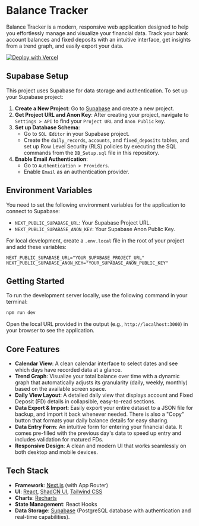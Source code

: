 # Balance Tracker

Balance Tracker is a modern, responsive web application designed to help you effortlessly manage and visualize your financial data. Track your bank account balances and fixed deposits with an intuitive interface, get insights from a trend graph, and easily export your data.

[![Deploy with Vercel](https://vercel.com/button)](https://vercel.com/new/clone?repository-url=https://github.com/itsluminous/BankrollTracker&env=NEXT_PUBLIC_SUPABASE_URL,NEXT_PUBLIC_SUPABASE_ANON_KEY)

## Supabase Setup

This project uses Supabase for data storage and authentication. To set up your Supabase project:

1.  **Create a New Project**: Go to [Supabase](https://supabase.com/) and create a new project.
2.  **Get Project URL and Anon Key**: After creating your project, navigate to `Settings > API` to find your `Project URL` and `Anon Public` key.
3.  **Set up Database Schema**:
    *   Go to `SQL Editor` in your Supabase project.
    *   Create the `daily_records`, `accounts`, and `fixed_deposits` tables, and set up Row Level Security (RLS) policies by executing the SQL commands from the `DB_Setup.sql` file in this repository.
4.  **Enable Email Authentication**:
    *   Go to `Authentication > Providers`.
    *   Enable `Email` as an authentication provider.

## Environment Variables

You need to set the following environment variables for the application to connect to Supabase:

*   `NEXT_PUBLIC_SUPABASE_URL`: Your Supabase Project URL.
*   `NEXT_PUBLIC_SUPABASE_ANON_KEY`: Your Supabase Anon Public Key.

For local development, create a `.env.local` file in the root of your project and add these variables:

```
NEXT_PUBLIC_SUPABASE_URL="YOUR_SUPABASE_PROJECT_URL"
NEXT_PUBLIC_SUPABASE_ANON_KEY="YOUR_SUPABASE_ANON_PUBLIC_KEY"
```

## Getting Started

To run the development server locally, use the following command in your terminal:
```bash
npm run dev
```
Open the local URL provided in the output (e.g., `http://localhost:3000`) in your browser to see the application.

## Core Features

-   **Calendar View**: A clean calendar interface to select dates and see which days have recorded data at a glance.
-   **Trend Graph**: Visualize your total balance over time with a dynamic graph that automatically adjusts its granularity (daily, weekly, monthly) based on the available screen space.
-   **Daily View Layout**: A detailed daily view that displays account and Fixed Deposit (FD) details in collapsible, easy-to-read sections.
-   **Data Export & Import**: Easily export your entire dataset to a JSON file for backup, and import it back whenever needed. There is also a "Copy" button that formats your daily balance details for easy sharing.
-   **Data Entry Form**: An intuitive form for entering your financial data. It comes pre-filled with the previous day's data to speed up entry and includes validation for matured FDs.
-   **Responsive Design**: A clean and modern UI that works seamlessly on both desktop and mobile devices.

## Tech Stack

-   **Framework**: [Next.js](https://nextjs.org/) (with App Router)
-   **UI**: [React](https://react.dev/), [ShadCN UI](https://ui.shadcn.com/), [Tailwind CSS](https://tailwindcss.com/)
-   **Charts**: [Recharts](https://recharts.org/)
-   **State Management**: React Hooks
-   **Data Storage**: [Supabase](https://supabase.com/) (PostgreSQL database with authentication and real-time capabilities).
